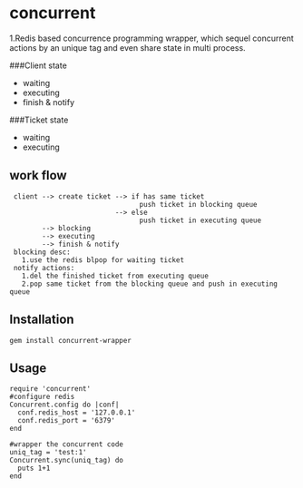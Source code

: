 concurrent
==========

1.Redis based concurrence programming wrapper,
    which sequel concurrent actions by an unique tag and even share state in multi process.

###Client state
 - waiting
 - executing
 - finish & notify


###Ticket state
 - waiting
 - executing

work flow
----------
```
 client --> create ticket --> if has same ticket
                                push ticket in blocking queue
                          --> else
                                push ticket in executing queue
        --> blocking
        --> executing
        --> finish & notify
 blocking desc:
   1.use the redis blpop for waiting ticket
 notify actions:
   1.del the finished ticket from executing queue
   2.pop same ticket from the blocking queue and push in executing queue
```
Installation
-----------
  ```
  gem install concurrent-wrapper
  ```
Usage
-----
  ```
  require 'concurrent'
  #configure redis
  Concurrent.config do |conf|
    conf.redis_host = '127.0.0.1'
    conf.redis_port = '6379'
  end

  #wrapper the concurrent code
  uniq_tag = 'test:1'
  Concurrent.sync(uniq_tag) do
    puts 1+1
  end
  ```
